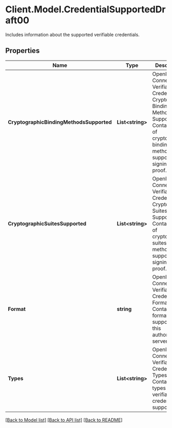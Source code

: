 # Client.Model.CredentialSupportedDraft00
Includes information about the supported verifiable credentials.

## Properties

Name | Type | Description | Notes
------------ | ------------- | ------------- | -------------
**CryptographicBindingMethodsSupported** | **List&lt;string&gt;** | OpenID Connect Verifiable Credentials Cryptographic Binding Methods Supported  Contains a list of cryptographic binding methods supported for signing the proof. | [optional] 
**CryptographicSuitesSupported** | **List&lt;string&gt;** | OpenID Connect Verifiable Credentials Cryptographic Suites Supported  Contains a list of cryptographic suites methods supported for signing the proof. | [optional] 
**Format** | **string** | OpenID Connect Verifiable Credentials Format  Contains the format that is supported by this authorization server. | [optional] 
**Types** | **List&lt;string&gt;** | OpenID Connect Verifiable Credentials Types  Contains the types of verifiable credentials supported. | [optional] 

[[Back to Model list]](../README.md#documentation-for-models) [[Back to API list]](../README.md#documentation-for-api-endpoints) [[Back to README]](../README.md)

